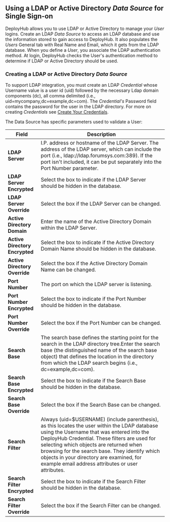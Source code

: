 ## Using a LDAP or Active Directory _Data Source_ for Single Sign-on

DeployHub allows you to use LDAP or Active Directory to manage your _User_ logins.  Create an LDAP _Data Source_ to access an LDAP database and use the information stored to gain access to DeployHub. It also populates the _Users_ General tab with Real Name and Email, which it gets from the LDAP database. When you define a _User_, you associate the LDAP authentication method. At login, DeployHub checks the User's authentication method to determine if LDAP or Active Directory should be used.  

### Creating a LDAP or Active Directory _Data Source_

To support LDAP integration, you must create an LDAP  _Credential_ whose Username value is a user id (uid) followed by the necessary Ldap domain components (dc), all comma delimited (i.e., uid=mycompany,dc=example,dc=com). The _Credential's_ Password field contains the password for the user in the LDAP directory. For more on creating _Credentials_ see [Create Your Credentials](/userguide/first-steps/2-define-your-credentials/).

The Data Source has specific parameters used to validate a User:

| Field | Description |
| --- | --- |
|**LDAP Server** | I.P. address or hostname of the LDAP Server. The address of the LDAP server, which can include the port (i.e., ldap://ldap.forumsys.com:389). If the port isn't included, it can be put separately into the Port Number parameter.|
|**LDAP Server Encrypted** | Select the box to indicate if the LDAP Server should be hidden in the database.|
|**LDAP Server Override** |Select the box if the LDAP Server can be changed.|
|**Active Directory Domain**| Enter the name of the Active Directory Domain within the LDAP Server. |
|**Active Directory Encrypted** | Select the box to indicate if the Active Directory Domain Name should be hidden in the database.|
|**Active Directory Override** |Select the box if the Active Directory Domain Name can be changed.|
|**Port Number** | The port on which the LDAP server is listening.
|**Port Number Encrypted** | Select the box to indicate if the Port Number should be hidden in the database.|
|**Port Number Override** |Select the box if the Port Number can be changed.|
|**Search Base** | The search base defines the starting point for the search in the LDAP directory tree.Enter the search base (the distinguished name of the search base object) that defines the location in the directory from which the LDAP search begins (i.e., dc=example,dc=com). |
|**Search Base Encrypted** | Select the box to indicate if the Search Base should be hidden in the database.|
|**Search Base Override** |Select the box if the Search Base can be changed.|
|**Search Filter**| Always (uid=$USERNAME) (include parenthesis), as this locates the user within the LDAP database using the Username that was entered into the DeployHub Credential. These filters are used for selecting which objects are returned when browsing for the search base. They identify which objects in your directory are examined, for example email address attributes or user attributes.|
|**Search Filter Encrypted** | Select the box to indicate if the Search Filter should be hidden in the database.|
|**Search Filter Override** |Select the box if the Search Filter can be changed.|
